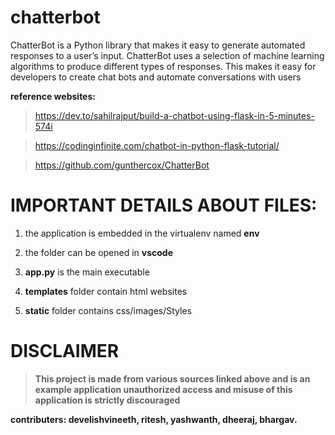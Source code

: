 # chatterbot

ChatterBot is a Python library that makes it easy to generate automated responses to a user’s input. ChatterBot uses a selection of machine learning algorithms to produce different types of responses. This makes it easy for developers to create chat bots and automate conversations with users

**reference websites:**

> https://dev.to/sahilrajput/build-a-chatbot-using-flask-in-5-minutes-574i

> https://codinginfinite.com/chatbot-in-python-flask-tutorial/

> https://github.com/gunthercox/ChatterBot

# IMPORTANT DETAILS ABOUT FILES:
1. the application is embedded in the virtualenv named **env**

2. the folder can be opened in **vscode**

3. **app.py** is the main executable

4. **templates** folder contain html websites

5. **static** folder contains css/images/Styles

# DISCLAIMER
> **This project is made from various sources linked above and is an example application 
     unauthorized access and misuse of this application is strictly discouraged**

**contributers:
develishvineeth,
ritesh,
yashwanth,
dheeraj,
bhargav.**
